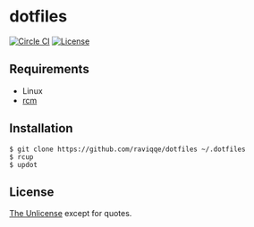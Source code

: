# dotfiles

[![Circle CI](https://img.shields.io/circleci/project/github/raviqqe/dotfiles.svg)](https://circleci.com/gh/raviqqe/dotfiles)
[![License](https://img.shields.io/badge/license-unlicense-lightgray.svg)](https://unlicense.org)

## Requirements

- Linux
- [rcm](https://github.com/thoughtbot/rcm)

## Installation

```
$ git clone https://github.com/raviqqe/dotfiles ~/.dotfiles
$ rcup
$ updot
```

## License

[The Unlicense](https://unlicense.org) except for quotes.
